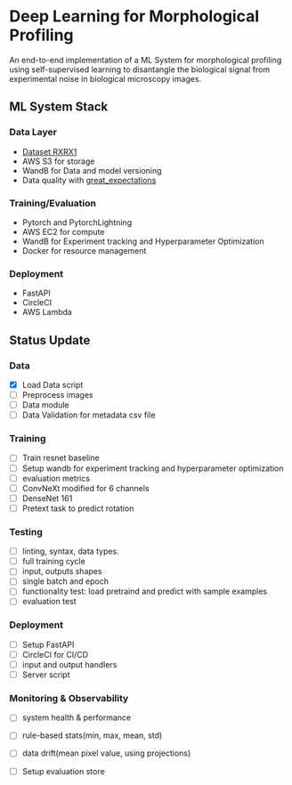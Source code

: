 # Deep Learning for Morphological Profiling
An end-to-end implementation of a ML System for morphological profiling using self-supervised learning to disantangle the biological signal from experimental noise in biological microscopy images.

## ML System Stack 
### Data Layer

* [Dataset RXRX1](https://www.rxrx.ai/rxrx1)
* AWS S3 for storage
* WandB for Data and model versioning 
* Data quality with [great_expectations](https://greatexpectations.io/)

### Training/Evaluation
* Pytorch and PytorchLightning 
* AWS EC2 for compute
* WandB for Experiment tracking and Hyperparameter Optimization
* Docker for resource management 

### Deployment
* FastAPI
* CircleCI
* AWS Lambda 


## Status Update
### Data
- [X] Load Data script
- [ ] Preprocess images
- [ ] Data module 
- [ ] Data Validation for metadata csv file

### Training
- [ ] Train resnet baseline
- [ ] Setup wandb for experiment tracking and hyperparameter optimization
- [ ] evaluation metrics
- [ ] ConvNeXt modified for 6 channels
- [ ] DenseNet 161
- [ ] Pretext task to predict rotation 

### Testing
- [ ] linting, syntax, data types.
- [ ] full training cycle
- [ ] input, outputs shapes
- [ ] single batch and epoch
- [ ] functionality test: load pretraind and predict with sample examples
- [ ] evaluation test 

### Deployment
- [ ] Setup FastAPI
- [ ] CircleCI for CI/CD
- [ ] input and output handlers
- [ ] Server script

### Monitoring & Observability 
- [ ] system health & performance
- [ ] rule-based stats(min, max, mean, std)
- [ ] data drift(mean pixel value, using projections) 
- [ ] Setup evaluation store


